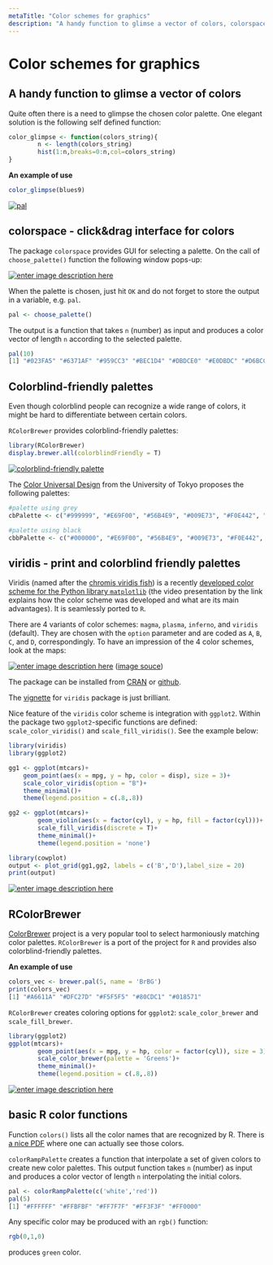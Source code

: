 ```yaml
---
metaTitle: "Color schemes for graphics"
description: "A handy function to glimse a vector of colors, colorspace - click&drag interface for colors, Colorblind-friendly palettes, viridis - print and colorblind friendly palettes, RColorBrewer, basic R color functions"
---
```


# Color schemes for graphics




## A handy function to glimse a vector of colors


Quite often there is a need to glimpse the chosen color palette. One elegant solution is the following self defined function:

```r
color_glimpse <- function(colors_string){
        n <- length(colors_string)
        hist(1:n,breaks=0:n,col=colors_string)
}

```

**An example of use**

```r
color_glimpse(blues9)

```

[<img src="https://i.stack.imgur.com/3H5Dp.png" alt="pal" />](https://i.stack.imgur.com/3H5Dp.png)



## colorspace - click&drag interface for colors


The package `colorspace` provides GUI for selecting a palette. On the call of `choose_palette()` function the following window pops-up:

[<img src="https://i.stack.imgur.com/cTq3W.png" alt="enter image description here" />](https://i.stack.imgur.com/cTq3W.png)

When the palette is chosen, just hit `OK` and do not forget to store the output in a variable, e.g. `pal`.

```r
pal <- choose_palette()

```

The output is a function that takes `n` (number) as input and produces a color vector of length `n` according to the selected palette.

```r
pal(10)
[1] "#023FA5" "#6371AF" "#959CC3" "#BEC1D4" "#DBDCE0" "#E0DBDC" "#D6BCC0" "#C6909A" "#AE5A6D" "#8E063B"

```



## Colorblind-friendly palettes


Even though colorblind people can recognize a wide range of colors, it might be hard to differentiate between certain colors.

`RColorBrewer` provides colorblind-friendly palettes:

```r
library(RColorBrewer)
display.brewer.all(colorblindFriendly = T)

```

[<img src="https://i.stack.imgur.com/eddZp.png" alt="colorblind-friendly palette" />](https://i.stack.imgur.com/eddZp.png)

The [Color Universal Design](http://jfly.iam.u-tokyo.ac.jp/color/) from the University of Tokyo proposes the following palettes:

```r
#palette using grey
cbPalette <- c("#999999", "#E69F00", "#56B4E9", "#009E73", "#F0E442", "#0072B2", "#D55E00", "#CC79A7")

#palette using black
cbbPalette <- c("#000000", "#E69F00", "#56B4E9", "#009E73", "#F0E442", "#0072B2", "#D55E00", "#CC79A7")

```



## viridis - print and colorblind friendly palettes


Viridis (named after the [chromis viridis fish](https://en.wikipedia.org/wiki/Chromis_viridis)) is a recently [developed color scheme for the Python library `matplotlib`](http://matplotlib.org/style_changes.html) (the video presentation by the link explains how the color scheme was developed and what are its main advantages). It is seamlessly ported to `R`.

There are 4 variants of color schemes:  `magma`, `plasma`, `inferno`, and `viridis` (default). They are chosen with the `option` parameter and are coded as `A`, `B`, `C`, and `D`, correspondingly. To have an impression of the 4 color schemes, look at the maps:

[<img src="https://i.stack.imgur.com/YwZHn.jpg" alt="enter image description here" />](https://i.stack.imgur.com/YwZHn.jpg)
([image souce](https://github.com/sjmgarnier/viridis))

The package can be installed from [CRAN](https://cran.r-project.org/web/packages/viridis/index.html) or [github](https://github.com/sjmgarnier/viridis).

The [vignette](https://cran.r-project.org/web/packages/viridis/vignettes/intro-to-viridis.html) for `viridis` package is just brilliant.

Nice feature of the `viridis` color scheme is integration with `ggplot2`. Within the package two `ggplot2`-specific functions are defined: `scale_color_viridis()` and `scale_fill_viridis()`. See the example below:

```r
library(viridis)
library(ggplot2)

gg1 <- ggplot(mtcars)+
    geom_point(aes(x = mpg, y = hp, color = disp), size = 3)+
    scale_color_viridis(option = "B")+
    theme_minimal()+
    theme(legend.position = c(.8,.8))

gg2 <- ggplot(mtcars)+
        geom_violin(aes(x = factor(cyl), y = hp, fill = factor(cyl)))+
        scale_fill_viridis(discrete = T)+
        theme_minimal()+
        theme(legend.position = 'none')

library(cowplot)
output <- plot_grid(gg1,gg2, labels = c('B','D'),label_size = 20)
print(output)

```

[<img src="https://i.stack.imgur.com/1lbdU.png" alt="enter image description here" />](https://i.stack.imgur.com/1lbdU.png)



## RColorBrewer


[ColorBrewer](http://colorbrewer2.org) project is a very popular tool to select harmoniously matching color palettes. `RColorBrewer` is a port of the project for `R` and provides also colorblind-friendly palettes.

**An example of use**

```r
colors_vec <- brewer.pal(5, name = 'BrBG')
print(colors_vec)
[1] "#A6611A" "#DFC27D" "#F5F5F5" "#80CDC1" "#018571"

```

`RColorBrewer` creates coloring options for `ggplot2`: `scale_color_brewer` and `scale_fill_brewer`.

```r
library(ggplot2)
ggplot(mtcars)+
        geom_point(aes(x = mpg, y = hp, color = factor(cyl)), size = 3)+
        scale_color_brewer(palette = 'Greens')+
        theme_minimal()+
        theme(legend.position = c(.8,.8))

```

[<img src="https://i.stack.imgur.com/IJC8Y.png" alt="enter image description here" />](https://i.stack.imgur.com/IJC8Y.png)



## basic R color functions


Function `colors()` lists all the color names that are recognized by R. There is [a nice PDF](http://www.stat.columbia.edu/%7Etzheng/files/Rcolor.pdf) where one can actually see those colors.

`colorRampPalette` creates a function that interpolate a set of given colors to create new color palettes. This output function takes `n` (number) as input and produces a color vector of length `n` interpolating the initial colors.

```r
pal <- colorRampPalette(c('white','red'))
pal(5)
[1] "#FFFFFF" "#FFBFBF" "#FF7F7F" "#FF3F3F" "#FF0000"

```

Any specific color may be produced with an `rgb()` function:

```r
rgb(0,1,0)

```

produces `green` color.

